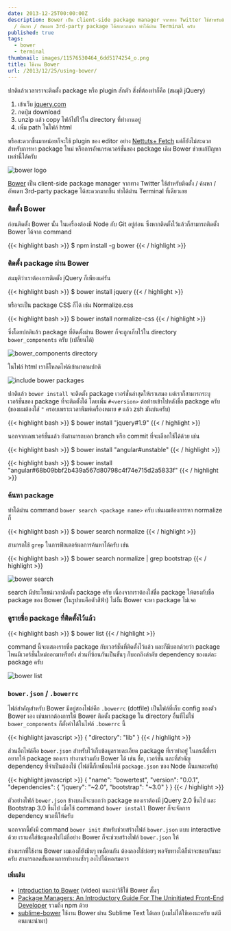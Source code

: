 ```yaml
---
date: 2013-12-25T00:00:00Z
description: Bower เป็น client-side package manager จากทาง Twitter ใช้สำหรับติดตั้ง
  / ค้นหา / อัพเดท 3rd-party package ได้สะดวกมาก ทำได้ผ่าน Terminal ครับ
published: true
tags:
  - bower
  - terminal
thumbnail: images/11576530464_6dd5174254_o.png
title: ใช้งาน Bower
url: /2013/12/25/using-bower/
---
```


ปกติแล้วเวลาเราจะติดตั้ง package หรือ plugin สักตัว สิ่งที่ต้องทำก็คือ (สมมุติ jQuery)

1. เข้าเว็บ [jquery.com](https://jquery.com/)
2. กดปุ่ม download
3. unzip แล้ว copy ไฟล์ไปไว้ใน directory ที่ทำงานอยู่
4. เพิ่ม path ในไฟล์ html

หรือสะดวกขึ้นมาหน่อยก็จะใช้ plugin ของ editor อย่าง [Nettuts+ Fetch](https://armno.in.th/2012/09/09/sublime-text-2-nettuts-fetch/) แต่ก็ยังไม่สะดวกสำหรับการหา package ใหม่ หรือการอัพเกรดเวอร์ชั่นของ package เดิม Bower ช่วยแก้ปัญหาเหล่านี้ได้ครับ

![bower logo](images/11576530464_b141d1b021.jpg)

[Bower](https://bower.io) เป็น client-side package manager จากทาง Twitter ใช้สำหรับติดตั้ง / ค้นหา / อัพเดท 3rd-party package ได้สะดวกมากขึ้น ทำได้ผ่าน Terminal ที่เดียวเลย

### ติดตั้ง Bower

ก่อนติดตั้ง Bower นั้น ในเครื่องต้องมี Node กับ Git อยู่ก่อน ซึ่งหากติดตั้งไว้แล้วก็สามารถติดตั้ง Bower ได้จาก command

{{< highlight bash >}}
$ npm install -g bower
{{< / highlight >}}

### ติดตั้ง package ผ่าน Bower

สมมุติว่าเราต้องการติดตั้ง jQuery ก็เพียงแค่รัน

{{< highlight bash >}}
$ bower install jquery
{{< / highlight >}}

หรือจะเป็น package CSS ก็ได้ เช่น Normalize.css

{{< highlight bash >}}
$ bower install normalize-css
{{< / highlight >}}

ซึ่งโดยปกติแล้ว package ที่ติดตั้งผ่าน Bower ก็จะถูกเก็บไว้ใน directory `bower_components` ครับ (เปลี่ยนได้)

![bower_components directory](images/11545868783_cb11223bcb_b.jpg)

ในไฟล์ html เราก็โหลดไฟล์เข้ามาตามปกติ

![include bower packages](images/11558637724_591f9bf4e7_z.jpg)

ปกติแล้ว `bower install` จะติดตั้ง package เวอร์ชั่นล่าสุดให้เราเสมอ แต่เราก็สามารถระบุเวอร์ชั่นของ package ที่จะติดตั้งได้ โดยเพิ่ม `#<version>` ต่อท้ายเข้าไปหลังชื่อ package ครับ (ของผมต้องใส่ `"` ครอบเพราะเวลาพิมพ์เครื่องหมาย `#` แล้ว zsh มันบ่นครับ)

{{< highlight bash >}}
$ bower install "jquery#1.9"
{{< / highlight >}}

นอกจากเลขเวอร์ชั่นแล้ว ยังสามารถบอก branch หรือ commit ที่จะเลือกใช้ได้ด้วย เช่น

{{< highlight bash >}}
$ bower install "angular#unstable"
{{< / highlight >}}

{{< highlight bash >}}
$ bower install "angular#68b09bbf2b439a567d80798c4f74e715d2a5833f"
{{< / highlight >}}

### ค้นหา package

ทำได้ผ่าน command `bower search <package name>` ครับ เช่นผมต้องการหา normalize ก็

{{< highlight bash >}}
$ bower search normalize
{{< / highlight >}}

สามารถใช้ `grep` ในการฟิลเตอร์ผลการค้นหาได้ครับ เช่น

{{< highlight bash >}}
$ bower search normalize | grep bootstrap
{{< / highlight >}}

![bower search](images/11558436455_3abf8cacf8_z.jpg)

search มีประโยชน์เวลาติดตั้ง package ครับ เนื่องจากเราต้องใส่ชื่อ package ให้ตรงกับชื่อ package ของ Bower (ในรูปบนคือตัวสีฟ้า) ไม่งั้น Bower จะหา package ไม่เจอ

### ดูรายชื่อ package ที่ติดตั้งไว้แล้ว

{{< highlight bash >}}
$ bower list
{{< / highlight >}}

command นี้จะแสดงรายชื่อ package กับเวอร์ชั่นที่ติดตั้งไว้แล้ว และก็มีบอกด้วยว่า package ไหนมีเวอร์ชั่นใหม่ออกมาหรือยัง ส่วนที่ซ้อนกันเป็นขั้นๆ ก็บอกถึงลำดับ dependency ของแต่ละ package ครับ

![bower list](images/11568157035_256a332c6c_z.jpg)

### `bower.json` / `.bowerrc`

ไฟล์สำคัญสำหรับ Bower มีอยู่สองไฟล์คือ `.bowerrc` (dotfile) เป็นไฟล์ที่เก็บ config ของตัว Bower เอง เช่นหากต้องการให้ Bower ติดตั้ง package ใน directory อื่นที่ไม่ใช่ `bower_components` ก็ตั้งค่าได้ในไฟล์ `.bowerrc` นี้

{{< highlight javascript >}}
{
  "directory": "lib"
}
{{< / highlight >}}

ส่วนอีกไฟล์คือ `bower.json` สำหรับไว้เก็บข้อมูลรายละเอียด package ที่เราทำอยู่ ในกรณีที่เราอยากให้ package ของเรา ทำงานร่วมกับ Bower ได้ เช่น ชื่อ, เวอร์ชั่น และที่สำคัญ dependency ที่จำเป็นต้องใช้ (ไฟล์นี้ก็เหมือนไฟล์ `package.json` ของ Node นั่นแหละครับ)

{{< highlight javascript >}}
{
  "name": "bowertest",
  "version": "0.0.1",
  "dependencies": {
    "jquery": "~2.0",
    "bootstrap": "~3.0"
  }
}
{{< / highlight >}}

ตัวอย่างไฟล์ `bower.json` ข้างบนก็จะบอกว่า package ของเราต้องมี jQuery 2.0 ขึ้นไป และ Bootstrap 3.0 ขึ้นไป เมื่อใช้ command `bower install` Bower ก็จะจัดการ dependency พวกนี้ให้ครับ

นอกจากนี้ยังมี command `bower init` สำหรับช่วยสร้างไฟล์ `bower.json` แบบ interactive ด้วย เราแค่ใส่ข้อมูลลงไปไม่กี่อย่าง Bower ก็จะช่วยสร้างไฟล์ `bower.json` ให้

ช่วงแรกที่ใช้งาน Bower ผมเองก็ยังมึนๆ เหมือนกัน ต้องลองใช้บ่อยๆ พอจับทางได้ก็น่าจะชอบกันนะครับ สามารถลดขั้นตอนการทำงานซ้ำๆ ลงไปได้พอสมควร

#### เพิ่มเติม

- [Introduction to Bower](https://egghead.io/lessons/bower-introduction-and-setup) (video) แนะนำวิธีใช้ Bower สั้นๆ
- [Package Managers: An Introductory Guide For The Uninitiated Front-End Developer](https://tech.pro/tutorial/1190/package-managers-an-introductory-guide-for-the-uninitiated-front-end-developer) รวมถึง npm ด้วย
- [sublime-bower](https://github.com/benschwarz/sublime-bower) ใช้งาน Bower ผ่าน Sublime Text ได้เลย (ผมไม่ได้ใช้เองนะครับ แต่มีคนแนะนำมา)
